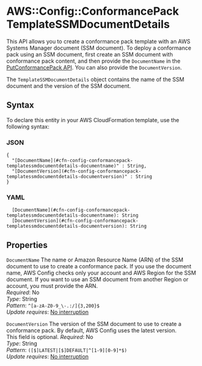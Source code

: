 # AWS::Config::ConformancePack TemplateSSMDocumentDetails<a name="aws-properties-config-conformancepack-templatessmdocumentdetails"></a>

This API allows you to create a conformance pack template with an AWS Systems Manager document \(SSM document\)\. To deploy a conformance pack using an SSM document, first create an SSM document with conformance pack content, and then provide the `DocumentName` in the [PutConformancePack API](https://docs.aws.amazon.com/config/latest/APIReference/API_PutConformancePack.html)\. You can also provide the `DocumentVersion`\.

The `TemplateSSMDocumentDetails` object contains the name of the SSM document and the version of the SSM document\.

## Syntax<a name="aws-properties-config-conformancepack-templatessmdocumentdetails-syntax"></a>

To declare this entity in your AWS CloudFormation template, use the following syntax:

### JSON<a name="aws-properties-config-conformancepack-templatessmdocumentdetails-syntax.json"></a>

```
{
  "[DocumentName](#cfn-config-conformancepack-templatessmdocumentdetails-documentname)" : String,
  "[DocumentVersion](#cfn-config-conformancepack-templatessmdocumentdetails-documentversion)" : String
}
```

### YAML<a name="aws-properties-config-conformancepack-templatessmdocumentdetails-syntax.yaml"></a>

```
  [DocumentName](#cfn-config-conformancepack-templatessmdocumentdetails-documentname): String
  [DocumentVersion](#cfn-config-conformancepack-templatessmdocumentdetails-documentversion): String
```

## Properties<a name="aws-properties-config-conformancepack-templatessmdocumentdetails-properties"></a>

`DocumentName` <a name="cfn-config-conformancepack-templatessmdocumentdetails-documentname"></a>
The name or Amazon Resource Name \(ARN\) of the SSM document to use to create a conformance pack\. If you use the document name, AWS Config checks only your account and AWS Region for the SSM document\. If you want to use an SSM document from another Region or account, you must provide the ARN\.  
_Required_: No  
_Type_: String  
_Pattern_: `^[a-zA-Z0-9_\-.:/]{3,200}$`  
_Update requires_: [No interruption](https://docs.aws.amazon.com/AWSCloudFormation/latest/UserGuide/using-cfn-updating-stacks-update-behaviors.html#update-no-interrupt)

`DocumentVersion` <a name="cfn-config-conformancepack-templatessmdocumentdetails-documentversion"></a>
The version of the SSM document to use to create a conformance pack\. By default, AWS Config uses the latest version\.  
This field is optional\.
_Required_: No  
_Type_: String  
_Pattern_: `([$]LATEST|[$]DEFAULT|^[1-9][0-9]*$)`  
_Update requires_: [No interruption](https://docs.aws.amazon.com/AWSCloudFormation/latest/UserGuide/using-cfn-updating-stacks-update-behaviors.html#update-no-interrupt)
